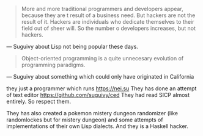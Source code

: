 >More and more traditional programmers and developers appear, because they are t
>result of a business need. But hackers are not the result of it. Hackers are
>individuals who dedicate themselves to their field out of sheer will. So the number o
>developers increases, but not hackers.

— Suguivy about Lisp not being popular these days.

>Object-oriented programming is a quite unnecesary evolution of programming
>paradigms.

— Suguivy about something which could only have originated in California

they just a programmer which runs <https://nei.su> They has done an attempt of text
editor <https://github.com/suguivy/ced> They had read SICP almost entirely. So respect
them.

They has also created a pokemon mistery dungeon randomizer (like randomlockes but for
mistery dungeon) and some attempts of implementations of their own Lisp dialects. And
they is a Haskell hacker.
